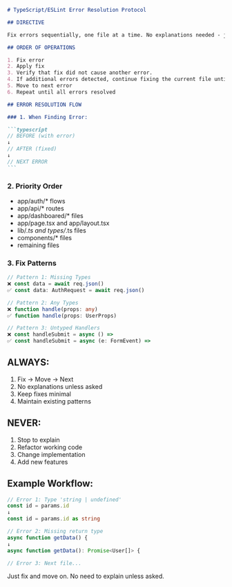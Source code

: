 ````markdown
# TypeScript/ESLint Error Resolution Protocol

## DIRECTIVE

Fix errors sequentially, one file at a time. No explanations needed - just fix and move to next error.

## ORDER OF OPERATIONS

1. Fix error
2. Apply fix
3. Verify that fix did not cause another error.
4. If additional errors detected, continue fixing the current file until 0 errors detected.
5. Move to next error
6. Repeat until all errors resolved

## ERROR RESOLUTION FLOW

### 1. When Finding Error:

```typescript
// BEFORE (with error)
↓
// AFTER (fixed)
↓
// NEXT ERROR
```
````

### 2. Priority Order

- app/auth/\* flows
- app/api/\* routes
- app/dashboared/\* files
- app/page.tsx and app/layout.tsx
- lib/_.ts and types/_.ts files
- components/\* files
- remaining files

### 3. Fix Patterns

```typescript
// Pattern 1: Missing Types
❌ const data = await req.json()
✅ const data: AuthRequest = await req.json()

// Pattern 2: Any Types
❌ function handle(props: any)
✅ function handle(props: UserProps)

// Pattern 3: Untyped Handlers
❌ const handleSubmit = async () =>
✅ const handleSubmit = async (e: FormEvent) =>
```

## ALWAYS:

1. Fix → Move → Next
2. No explanations unless asked
3. Keep fixes minimal
4. Maintain existing patterns

## NEVER:

1. Stop to explain
2. Refactor working code
3. Change implementation
4. Add new features

## Example Workflow:

```typescript
// Error 1: Type 'string | undefined'
const id = params.id
↓
const id = params.id as string

// Error 2: Missing return type
async function getData() {
↓
async function getData(): Promise<User[]> {

// Error 3: Next file...
```

Just fix and move on. No need to explain unless asked.

```

```
